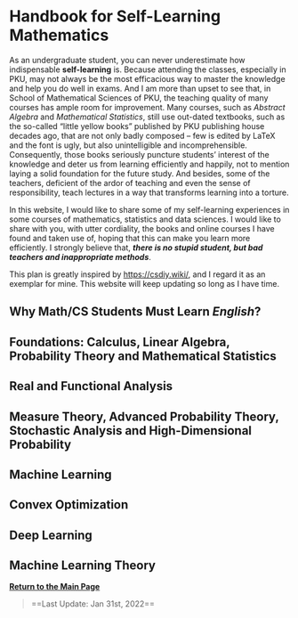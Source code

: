 <!-- <head>
    <script src="https://cdn.mathjax.org/mathjax/latest/MathJax.js?config=TeX-AMS-MML_HTMLorMML" type="text/javascript"></script>
    <script type="text/x-mathjax-config">
        MathJax.Hub.Config({
            tex2jax: {
            skipTags: ['script', 'noscript', 'style', 'textarea', 'pre'],
            inlineMath: [['$','$']]
            }
        });
    </script>
</head> -->

# Handbook for Self-Learning Mathematics

As an undergraduate student, you can never underestimate how indispensable **self-learning** is. Because attending the classes, especially in PKU, may not always be the most efficacious way to master the knowledge and help you do well in exams. And I am more than upset to see that, in School of Mathematical Sciences of PKU, the teaching quality of many courses has ample room for improvement. Many courses, such as *Abstract Algebra* and *Mathematical Statistics*, still use out-dated textbooks, such as the so-called “little yellow books” published by PKU publishing house decades ago, that are not only badly composed – few is edited by LaTeX and the font is ugly, but also unintelligible and incomprehensible. Consequently, those books seriously puncture students’ interest of the knowledge and deter us from learning efficiently and happily, not to mention laying a solid foundation for the future study. And besides, some of the teachers, deficient of the ardor of teaching and even the sense of responsibility, teach lectures in a way that transforms learning into a torture. 

In this website, I would like to share some of my self-learning experiences in some courses of mathematics, statistics and data sciences. I would like to share with you, with utter cordiality, the books and online courses I have found and taken use of, hoping that this can make you learn more efficiently. I strongly believe that, ***there is no stupid student, but bad teachers and inappropriate methods***.

This plan is greatly inspired by <https://csdiy.wiki/>, and I regard it as an exemplar for mine.  This website will keep updating so long as I have time.

## Why Math/CS Students Must Learn *English*?



## Foundations: Calculus, Linear Algebra, Probability Theory and Mathematical Statistics



## Real and Functional Analysis



## Measure Theory, Advanced Probability Theory, Stochastic Analysis and High-Dimensional Probability



## Machine Learning



## Convex Optimization



## Deep Learning



## Machine Learning Theory





**<a href="/index.html">Return to the Main Page</a>**

> ==Last Update: Jan 31st, 2022==

